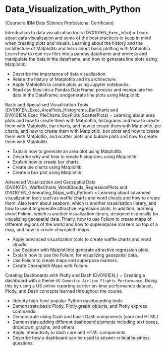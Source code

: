 # Data_Visualization_with_Python

(Coursera IBM Data Science Professional Certificate).

Introduction to data visualization tools (DV0101EN_Exec_Intro) = Learn about data visualization and some of the best practices to keep in mind when creating plots and visuals. Learning about the history and the architecture of Matplotlib and learn about basic plotting with Matplotlib. Learn how to read csv files into a pandas dataframe and process and manipulate the data in the dataframe, and how to generate line plots using Matplotlib.

- Describe the importance of data visualization.
- Relate the history of Matplotlib and its architecture.
- Apply Matplotlib to create plots using Jupyter notebooks.
- Read csv files into a Pandas DataFrame; process and manipulate the data in the DataFrame; andgenerate line plots using Matplotlib.

Basic and Specalised Visualization Tools (DV0101EN_Exec_AreaPlots_Histograms_BarCharts and DV0101EN_Exec_PieCharts_BoxPlots_ScatterPlots) = Learning about area plots and how to create them with Matplotlib, histograms and how to create them with Matplotlib, bar charts, and how to create them with Matplotlib, pie charts, and how to create them with Matplotlib, box plots and how to create them with Matplotlib, and scatter plots and bubble plots and how to create them with Matplotlib.

- Explain how to generate an area plot using Matplotlib.
- Describe why and how to create histograms using Matplotlib.
- Explain how to create bar charts.
- Create pie charts using Matplotlib.
- Create a box plot using Matplotlib.

Advanced Visualization and Geospatial Data (DV0101EN_WaffleCharts_WordClouds_RegressionPlots and DVO101EN_Generating_Maps_with_Python) = Learning about advanced visualization tools such as waffle charts and word clouds and how to create them. Also learn about seaborn, which is another visualization library, and how to use it to generate attractive regression plots. In addition, learning about Folium, which is another visualization library, designed especially for visualizing geospatial data. Finally, how to use Folium to create maps of different regions of the world and how to superimpose markers on top of a map, and how to create choropleth maps.

- Apply advanced visualization tools to create waffle charts and word clouds.
- Use Seaborn with Matplotlibto generate attractive regression plots.
- Explain how to use the Folium, for visualizing geospatial data.
- Use Folium to create maps and superpose markers.
- Create Choropleth Maps with Folium.

Creating Dashboards with Plotly and Dash (DV0101EN_) =  Creating a dashboard with a theme `US Domestic Airline Flights Performance`. Doing this by using a US airline reporting carrier on-time performance dataset, Plotly, and Dash concepts learned throughout the course.

- Identify high-level popular Python dashboarding tools.
- Demonstrate basic Plotly, Plotly.graph_objects, and Plotly express commands.
- Demonstrate using Dash and basic Dash components (core and HTML).
- Demonstrate adding different dashboard elements including text boxes, dropdown, graphs, and others.
- Apply interactivity to dash core and HTML components.
- Describe how a dashboard can be used to answer critical business questions.
